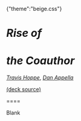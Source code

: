 {"theme":"beige.css"}

# _Rise of_
# _the Coauthor_

*[Travis Hoppe](http://thoppe.github.io/)*, *[Dan Appella]()*

[(deck source)](https://github.com/thoppe/Rise-of-the-Coauthor)

====

Blank
